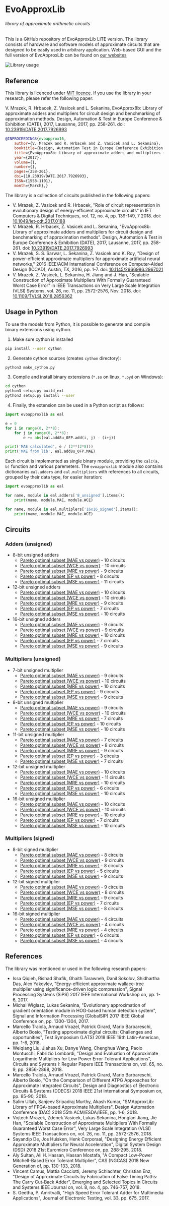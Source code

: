 # EvoApproxLib
###### library of approximate arithmetic circuits
This is a GitHub repository of EvoApproxLib LITE version. The library consists of hardware and software models of approximate circuits that are designed to be easily used in arbitrary application. Web-based GUI and the full version of EvoApproxLib can be found on [our websites](https://ehw.fit.vutbr.cz/evoapprox)

![Library usage](fig/library.png)

## Reference
This library is licenced under [MIT licence](LICENCE.md). If you use the library in your research, please refer the following paper:

V. Mrazek, R. Hrbacek, Z. Vasicek and L. Sekanina, EvoApprox8b: Library of approximate adders and multipliers for circuit design and benchmarking of approximation methods. Design, Automation & Test in Europe Conference & Exhibition (DATE), 2017, Lausanne, 2017, pp. 258-261. doi: [10.23919/DATE.2017.7926993](https://dx.doi.org/10.23919/DATE.2017.7926993)
```bibtex
@INPROCEEDINGS{evoapprox16,
    author={V. Mrazek and R. Hrbacek and Z. Vasicek and L. Sekanina},
    booktitle={Design, Automation Test in Europe Conference Exhibition (DATE), 2017},
    title={EvoApprox8b: Library of approximate adders and multipliers for circuit design and benchmarking of approximation methods},
    year={2017},
    volume={},
    number={},
    pages={258-261},
    doi={10.23919/DATE.2017.7926993},
    ISSN={1558-1101},
    month={March},}
```

The library is a collection of circuits published in the following papers:
  - V. Mrazek, Z. Vasicek and R. Hrbacek, "Role of circuit representation in evolutionary design of energy-efficient approximate circuits" in IET Computers & Digital Techniques, vol. 12, no. 4, pp. 139-149, 7 2018. doi: [10.1049/iet-cdt.2017.0188](https://dx.doi.org/10.1049/iet-cdt.2017.0188)
  - V. Mrazek, R. Hrbacek, Z. Vasicek and L. Sekanina, "EvoApprox8b: Library of approximate adders and multipliers for circuit design and benchmarking of approximation methods". Design, Automation & Test in Europe Conference & Exhibition (DATE), 2017, Lausanne, 2017, pp. 258-261. doi: [10.23919/DATE.2017.7926993](https://dx.doi.org/10.23919/DATE.2017.7926993)
  - V. Mrazek, S. S. Sarwar, L. Sekanina, Z. Vasicek and K. Roy, "Design of power-efficient approximate multipliers for approximate artificial neural networks," 2016 IEEE/ACM International Conference on Computer-Aided Design (ICCAD), Austin, TX, 2016, pp. 1-7. doi: [10.1145/2966986.2967021](https://dx.doi.org/10.1145/2966986.2967021)
  - V. Mrazek, Z. Vasicek, L. Sekanina, H. Jiang and J. Han, "Scalable Construction of Approximate Multipliers With Formally Guaranteed Worst Case Error" in IEEE Transactions on Very Large Scale Integration (VLSI) Systems, vol. 26, no. 11, pp. 2572-2576, Nov. 2018. doi: [10.1109/TVLSI.2018.2856362](https://dx.doi.org/10.1109/TVLSI.2018.2856362)

## Usage in Python
To use the models from Python, it is possible to generate and compile binary extensions using cython.


1. Make sure cython is installed
```bash
pip install --user cython
```

2. Generate cython sources (creates `cython` directory):
```bash
python3 make_cython.py
```

3. Compile and install binary extensions (`*.so` on linux, `*.pyd` on Windows):
```bash
cd cython
python3 setup.py build_ext
python3 setup.py install --user
```

4. Finally, the extension can be used in a Python script as follows:
```python
import evoapproxlib as eal

e = 0
for i in range(0, 2**8):
    for j in range(0, 2**8):
        e += abs(eal.add8u_0FP.add(i, j) - (i+j))

print('MAE calculated', e / (2**(2*8)))
print('MAE from lib', eal.add8u_0FP.MAE)
```

Each circuit is implemented as single binary module, providing the `calc(a, b)` function and various paremeters. The `evoapproxlib` module also contains dictionaries `eal.adders` and `eal.multipliers` with references to all circuits, grouped by their data type, for easier iteration:

```python
import evoapproxlib as eal

for name, module in eal.adders['8_unsigned'].items():
    print(name, module.MAE, module.WCE)

for name, module in eal.multiplers['16x16_signed'].items():
    print(name, module.MAE, module.WCE)
```

## Circuits
### Adders (unsigned)
 - 8-bit unsigned adders
   - [Pareto optimal subset (MAE vs power)](adders/8_unsigned/pareto_pwr_mae/README.md) - 10 circuits
   - [Pareto optimal subset (WCE vs power)](adders/8_unsigned/pareto_pwr_wce/README.md) - 10 circuits
   - [Pareto optimal subset (MRE vs power)](adders/8_unsigned/pareto_pwr_mre/README.md) - 9 circuits
   - [Pareto optimal subset (EP vs power)](adders/8_unsigned/pareto_pwr_ep/README.md) - 8 circuits
   - [Pareto optimal subset (MSE vs power)](adders/8_unsigned/pareto_pwr_mse/README.md) - 11 circuits
 - 12-bit unsigned adders
   - [Pareto optimal subset (MAE vs power)](adders/12_unsigned/pareto_pwr_mae/README.md) - 10 circuits
   - [Pareto optimal subset (WCE vs power)](adders/12_unsigned/pareto_pwr_wce/README.md) - 10 circuits
   - [Pareto optimal subset (MRE vs power)](adders/12_unsigned/pareto_pwr_mre/README.md) - 9 circuits
   - [Pareto optimal subset (EP vs power)](adders/12_unsigned/pareto_pwr_ep/README.md) - 7 circuits
   - [Pareto optimal subset (MSE vs power)](adders/12_unsigned/pareto_pwr_mse/README.md) - 10 circuits
 - 16-bit unsigned adders
   - [Pareto optimal subset (MAE vs power)](adders/16_unsigned/pareto_pwr_mae/README.md) - 9 circuits
   - [Pareto optimal subset (WCE vs power)](adders/16_unsigned/pareto_pwr_wce/README.md) - 9 circuits
   - [Pareto optimal subset (MRE vs power)](adders/16_unsigned/pareto_pwr_mre/README.md) - 10 circuits
   - [Pareto optimal subset (EP vs power)](adders/16_unsigned/pareto_pwr_ep/README.md) - 7 circuits
   - [Pareto optimal subset (MSE vs power)](adders/16_unsigned/pareto_pwr_mse/README.md) - 9 circuits
### Multipliers (unsigned)
 - 7-bit unsigned multiplier
   - [Pareto optimal subset (MAE vs power)](multiplers/7x7_unsigned/pareto_pwr_mae/README.md) - 9 circuits
   - [Pareto optimal subset (WCE vs power)](multiplers/7x7_unsigned/pareto_pwr_wce/README.md) - 10 circuits
   - [Pareto optimal subset (MRE vs power)](multiplers/7x7_unsigned/pareto_pwr_mre/README.md) - 10 circuits
   - [Pareto optimal subset (EP vs power)](multiplers/7x7_unsigned/pareto_pwr_ep/README.md) - 9 circuits
   - [Pareto optimal subset (MSE vs power)](multiplers/7x7_unsigned/pareto_pwr_mse/README.md) - 9 circuits
 - 8-bit unsigned multiplier
   - [Pareto optimal subset (MAE vs power)](multiplers/8x8_unsigned/pareto_pwr_mae/README.md) - 9 circuits
   - [Pareto optimal subset (WCE vs power)](multiplers/8x8_unsigned/pareto_pwr_wce/README.md) - 10 circuits
   - [Pareto optimal subset (MRE vs power)](multiplers/8x8_unsigned/pareto_pwr_mre/README.md) - 7 circuits
   - [Pareto optimal subset (EP vs power)](multiplers/8x8_unsigned/pareto_pwr_ep/README.md) - 10 circuits
   - [Pareto optimal subset (MSE vs power)](multiplers/8x8_unsigned/pareto_pwr_mse/README.md) - 10 circuits
 - 11-bit unsigned multiplier
   - [Pareto optimal subset (MAE vs power)](multiplers/11x11_unsigned/pareto_pwr_mae/README.md) - 7 circuits
   - [Pareto optimal subset (WCE vs power)](multiplers/11x11_unsigned/pareto_pwr_wce/README.md) - 8 circuits
   - [Pareto optimal subset (MRE vs power)](multiplers/11x11_unsigned/pareto_pwr_mre/README.md) - 9 circuits
   - [Pareto optimal subset (EP vs power)](multiplers/11x11_unsigned/pareto_pwr_ep/README.md) - 3 circuits
   - [Pareto optimal subset (MSE vs power)](multiplers/11x11_unsigned/pareto_pwr_mse/README.md) - 7 circuits
 - 12-bit unsigned multiplier
   - [Pareto optimal subset (MAE vs power)](multiplers/12x12_unsigned/pareto_pwr_mae/README.md) - 10 circuits
   - [Pareto optimal subset (WCE vs power)](multiplers/12x12_unsigned/pareto_pwr_wce/README.md) - 11 circuits
   - [Pareto optimal subset (MRE vs power)](multiplers/12x12_unsigned/pareto_pwr_mre/README.md) - 10 circuits
   - [Pareto optimal subset (EP vs power)](multiplers/12x12_unsigned/pareto_pwr_ep/README.md) - 6 circuits
   - [Pareto optimal subset (MSE vs power)](multiplers/12x12_unsigned/pareto_pwr_mse/README.md) - 10 circuits
 - 16-bit unsigned multiplier
   - [Pareto optimal subset (MAE vs power)](multiplers/16x16_unsigned/pareto_pwr_mae/README.md) - 10 circuits
   - [Pareto optimal subset (WCE vs power)](multiplers/16x16_unsigned/pareto_pwr_wce/README.md) - 10 circuits
   - [Pareto optimal subset (MRE vs power)](multiplers/16x16_unsigned/pareto_pwr_mre/README.md) - 10 circuits
   - [Pareto optimal subset (EP vs power)](multiplers/16x16_unsigned/pareto_pwr_ep/README.md) - 7 circuits
   - [Pareto optimal subset (MSE vs power)](multiplers/16x16_unsigned/pareto_pwr_mse/README.md) - 10 circuits
### Multipliers (signed)
 - 8-bit signed multiplier
   - [Pareto optimal subset (MAE vs power)](multiplers/8x8_signed/pareto_pwr_mae/README.md) - 8 circuits
   - [Pareto optimal subset (WCE vs power)](multiplers/8x8_signed/pareto_pwr_wce/README.md) - 9 circuits
   - [Pareto optimal subset (MRE vs power)](multiplers/8x8_signed/pareto_pwr_mre/README.md) - 8 circuits
   - [Pareto optimal subset (EP vs power)](multiplers/8x8_signed/pareto_pwr_ep/README.md) - 5 circuits
   - [Pareto optimal subset (MSE vs power)](multiplers/8x8_signed/pareto_pwr_mse/README.md) - 9 circuits
 - 12-bit signed multiplier
   - [Pareto optimal subset (MAE vs power)](multiplers/12x12_signed/pareto_pwr_mae/README.md) - 9 circuits
   - [Pareto optimal subset (WCE vs power)](multiplers/12x12_signed/pareto_pwr_wce/README.md) - 8 circuits
   - [Pareto optimal subset (MRE vs power)](multiplers/12x12_signed/pareto_pwr_mre/README.md) - 9 circuits
   - [Pareto optimal subset (EP vs power)](multiplers/12x12_signed/pareto_pwr_ep/README.md) - 7 circuits
   - [Pareto optimal subset (MSE vs power)](multiplers/12x12_signed/pareto_pwr_mse/README.md) - 8 circuits
 - 16-bit signed multiplier
   - [Pareto optimal subset (MAE vs power)](multiplers/16x16_signed/pareto_pwr_mae/README.md) - 4 circuits
   - [Pareto optimal subset (WCE vs power)](multiplers/16x16_signed/pareto_pwr_wce/README.md) - 4 circuits
   - [Pareto optimal subset (MRE vs power)](multiplers/16x16_signed/pareto_pwr_mre/README.md) - 4 circuits
   - [Pareto optimal subset (EP vs power)](multiplers/16x16_signed/pareto_pwr_ep/README.md) - 6 circuits
   - [Pareto optimal subset (MSE vs power)](multiplers/16x16_signed/pareto_pwr_mse/README.md) - 4 circuits
## References
The library was mentioned or used in the following research papers:
  - Issa Qiqieh, Rishad Shafik, Ghaith Tarawneh, Danil Sokolov, Shidhartha Das, Alex Yakovlev, "Energy-efficient approximate wallace-tree multiplier using significance-driven logic compression", Signal Processing Systems (SiPS) 2017 IEEE International Workshop on, pp. 1-6, 2017.
  - Michal Wiglasz, Lukas Sekanina, "Evolutionary approximation of gradient orientation module in HOG-based human detection system", Signal and Information Processing (GlobalSIP) 2017 IEEE Global Conference on, pp. 1300-1304, 2017.
  - Marcello Traiola, Arnaud Virazel, Patrick Girard, Mario Barbareschi, Alberto Bosio, "Testing approximate digital circuits: Challenges and opportunities", Test Symposium (LATS) 2018 IEEE 19th Latin-American, pp. 1-6, 2018.
  - Weiqiang Liu, Jiahua Xu, Danye Wang, Chenghua Wang, Paolo Montuschi, Fabrizio Lombardi, "Design and Evaluation of Approximate Logarithmic Multipliers for Low Power Error-Tolerant Applications", Circuits and Systems I: Regular Papers IEEE Transactions on, vol. 65, no. 9, pp. 2856-2868, 2018.
  - Marcello Traiola, Arnaud Virazel, Patrick Girard, Mario Barbareschi, Alberto Bosio, "On the Comparison of Different ATPG Approaches for Approximate Integrated Circuits", Design and Diagnostics of Electronic Circuits & Systems (DDECS) 2018 IEEE 21st International Symposium on, pp. 85-90, 2018.
  - Salim Ullah, Sanjeev Sripadraj Murthy, Akash Kumar, "SMApproxLib: Library of FPGA-based Approximate Multipliers", Design Automation Conference (DAC) 2018 55th ACM/ESDA/IEEE, pp. 1-6, 2018.
  - Vojtech Mrazek, Zdenek Vasicek, Lukas Sekanina, Honglan Jiang, Jie Han, "Scalable Construction of Approximate Multipliers With Formally Guaranteed Worst Case Error", Very Large Scale Integration (VLSI) Systems IEEE Transactions on, vol. 26, no. 11, pp. 2572-2576, 2018.
  - Sayandip De, Jos Huisken, Henk Corporaal, "Designing Energy Efficient Approximate Multipliers for Neural Acceleration", Digital System Design (DSD) 2018 21st Euromicro Conference on, pp. 288-295, 2018.
  - Aly Sultan, Ali H. Hassan, Hassan Mostafa, "A Compact Low-Power Mitchell-Based Error Tolerant Multiplier", CAS (NGCAS) 2018 New Generation of, pp. 130-133, 2018.
  - Vincent Camus, Mattia Cacciotti, Jeremy Schlachter, Christian Enz, "Design of Approximate Circuits by Fabrication of False Timing Paths: The Carry Cut-Back Adder", Emerging and Selected Topics in Circuits and Systems IEEE Journal on, vol. 8, no. 4, pp. 746-757, 2018.
  - S. Geetha, P. Amritvalli, "High Speed Error Tolerant Adder for Multimedia Applications", Journal of Electronic Testing, vol. 33, pp. 675, 2017.